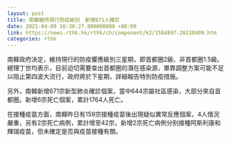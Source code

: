 ```yaml
---
layout: post
title: 南韓維持現行防疫級別　新增671人確診
date: 2021-04-09 10:30:27.000000000 +08:00
link: https://news.rthk.hk/rthk/ch/component/k2/1584897-20210409.htm
categories: rthk
---
```


南韓政府決定，維持現行的防疫響應級別三星期，即首都圈2級、非首都圈1.5級。總理丁世均表示，目前迫切需要查出首都圈的潛在感染源，單靠調整方案可能不足以阻止第四波大流行，政府將於下星期，詳細報告特別防疫措施。

另外，南韓新增671宗新型肺炎確診個案，當中644宗屬社區感染，大部分來自首都圈。新增6宗死亡個案，累計1764人死亡。

在接種疫苗方面，南韓昨日有159宗接種疫苗後出現疑似異常反應個案，4人情況嚴重，另有2宗死亡病例，累計增至42宗，新增2宗死亡病例分别接種阿斯利康和輝瑞疫苗，但未確定是否與疫苗接種有關。
